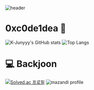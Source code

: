 ![header](https://capsule-render.vercel.app/api?type=slice&color=0:87ceeb,100:4169e1&height=300&section=header&text=0xc0de1dea&fontSize=77)

# 0xc0de1dea 💭
![K-Junyyy's GitHub stats](https://github-readme-stats.vercel.app/api?username=K-Junyyy&show_icons=true&theme=highcontrast)
![Top Langs](https://github-readme-stats.vercel.app/api/top-langs/?username=0xc0de1dea&theme=tokyonight)

# 💻 Backjoon
[![Solved.ac
프로필](http://mazassumnida.wtf/api/v2/generate_badge?boj=0xc0de1dea)](https://solved.ac/0xc0de1dea)
![mazandi profile](http://mazandi.herokuapp.com/api?handle=0xc0de1dea&theme=warm)
